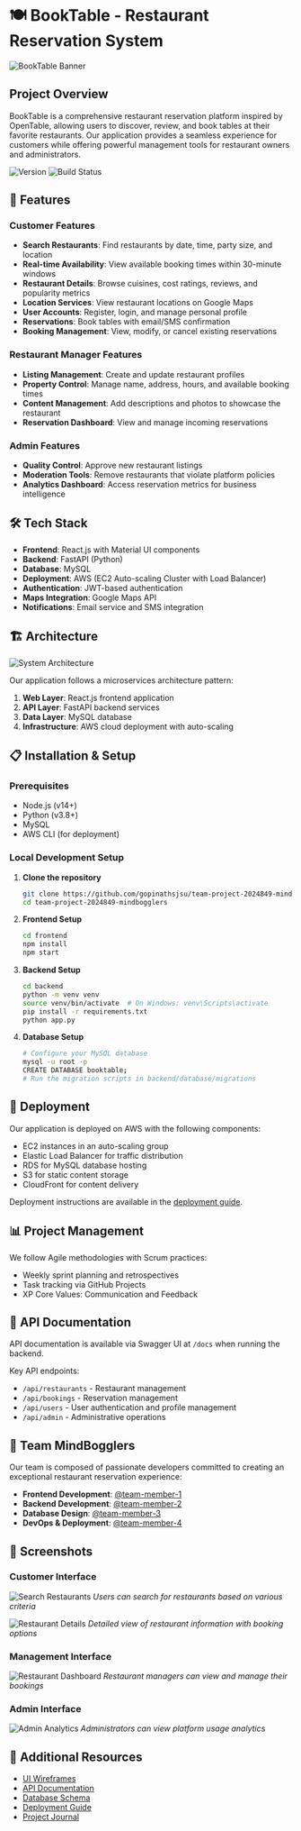 # 🍽️ BookTable - Restaurant Reservation System

![BookTable Banner](https://raw.githubusercontent.com/syedanida/BookTable_demo/main/frontend/public/booktable-banner.jpg)

## Project Overview

BookTable is a comprehensive restaurant reservation platform inspired by OpenTable, allowing users to discover, review, and book tables at their favorite restaurants. Our application provides a seamless experience for customers while offering powerful management tools for restaurant owners and administrators.

![Version](https://img.shields.io/badge/version-1.0.0-blue)
![Build Status](https://img.shields.io/badge/build-passing-brightgreen)

## 🚀 Features

### Customer Features
- **Search Restaurants**: Find restaurants by date, time, party size, and location
- **Real-time Availability**: View available booking times within 30-minute windows
- **Restaurant Details**: Browse cuisines, cost ratings, reviews, and popularity metrics
- **Location Services**: View restaurant locations on Google Maps
- **User Accounts**: Register, login, and manage personal profile
- **Reservations**: Book tables with email/SMS confirmation
- **Booking Management**: View, modify, or cancel existing reservations

### Restaurant Manager Features
- **Listing Management**: Create and update restaurant profiles
- **Property Control**: Manage name, address, hours, and available booking times
- **Content Management**: Add descriptions and photos to showcase the restaurant
- **Reservation Dashboard**: View and manage incoming reservations

### Admin Features
- **Quality Control**: Approve new restaurant listings
- **Moderation Tools**: Remove restaurants that violate platform policies
- **Analytics Dashboard**: Access reservation metrics for business intelligence

## 🛠️ Tech Stack

- **Frontend**: React.js with Material UI components
- **Backend**: FastAPI (Python)
- **Database**: MySQL
- **Deployment**: AWS (EC2 Auto-scaling Cluster with Load Balancer)
- **Authentication**: JWT-based authentication
- **Maps Integration**: Google Maps API
- **Notifications**: Email service and SMS integration

## 🏗️ Architecture

![System Architecture](https://raw.githubusercontent.com/syedanida/BookTable_demo/main/docs/architecture.png)

Our application follows a microservices architecture pattern:

1. **Web Layer**: React.js frontend application
2. **API Layer**: FastAPI backend services
3. **Data Layer**: MySQL database
4. **Infrastructure**: AWS cloud deployment with auto-scaling

## 📋 Installation & Setup

### Prerequisites
- Node.js (v14+)
- Python (v3.8+)
- MySQL
- AWS CLI (for deployment)

### Local Development Setup

1. **Clone the repository**
   ```bash
   git clone https://github.com/gopinathsjsu/team-project-2024849-mindbogglers.git
   cd team-project-2024849-mindbogglers

2. **Frontend Setup**
    ```bash
    cd frontend
    npm install
    npm start

3. **Backend Setup**
    ```bash
    cd backend
    python -m venv venv
    source venv/bin/activate  # On Windows: venv\Scripts\activate
    pip install -r requirements.txt
    python app.py

4. **Database Setup**
    ```bash
    # Configure your MySQL database
    mysql -u root -p
    CREATE DATABASE booktable;
    # Run the migration scripts in backend/database/migrations

## 🚀 Deployment

Our application is deployed on AWS with the following components:
- EC2 instances in an auto-scaling group
- Elastic Load Balancer for traffic distribution
- RDS for MySQL database hosting
- S3 for static content storage
- CloudFront for content delivery

Deployment instructions are available in the [deployment guide](docs/deployment.md).

## 📊 Project Management

We follow Agile methodologies with Scrum practices:
- Weekly sprint planning and retrospectives
- Task tracking via GitHub Projects
- XP Core Values: Communication and Feedback

## 📝 API Documentation

API documentation is available via Swagger UI at `/docs` when running the backend.

Key API endpoints:
- `/api/restaurants` - Restaurant management
- `/api/bookings` - Reservation management
- `/api/users` - User authentication and profile management
- `/api/admin` - Administrative operations

## 👥 Team MindBogglers

Our team is composed of passionate developers committed to creating an exceptional restaurant reservation experience:

- **Frontend Development**: [@team-member-1](https://github.com/team-member-1)
- **Backend Development**: [@team-member-2](https://github.com/team-member-2)
- **Database Design**: [@team-member-3](https://github.com/team-member-3)
- **DevOps & Deployment**: [@team-member-4](https://github.com/team-member-4)

## 📸 Screenshots

### Customer Interface
![Search Restaurants](https://raw.githubusercontent.com/syedanida/BookTable_demo/main/docs/screenshots/search.png)
*Users can search for restaurants based on various criteria*

![Restaurant Details](https://raw.githubusercontent.com/syedanida/BookTable_demo/main/docs/screenshots/details.png)
*Detailed view of restaurant information with booking options*

### Management Interface
![Restaurant Dashboard](https://raw.githubusercontent.com/syedanida/BookTable_demo/main/docs/screenshots/dashboard.png)
*Restaurant managers can view and manage their bookings*

### Admin Interface
![Admin Analytics](https://raw.githubusercontent.com/syedanida/BookTable_demo/main/docs/screenshots/analytics.png)
*Administrators can view platform usage analytics*


## 🔗 Additional Resources

- [UI Wireframes](docs/wireframes.md)
- [API Documentation](docs/api.md)
- [Database Schema](docs/schema.md)
- [Deployment Guide](docs/deployment.md)
- [Project Journal](docs/journal.md)

